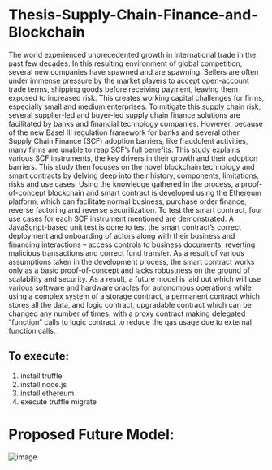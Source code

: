 # Thesis-Supply-Chain-Finance-and-Blockchain
The world experienced unprecedented growth in international trade in the past few decades. In this resulting environment of global competition, several new companies have spawned and are spawning. Sellers are often under immense pressure by the market players to accept open-account trade terms, shipping goods before receiving payment, leaving them exposed to increased risk. This creates working capital challenges for firms, especially small and medium enterprises. To mitigate this supply chain risk, several supplier-led and buyer-led supply chain finance solutions are facilitated by banks and financial technology companies. However, because of the new Basel III regulation framework for banks and several other Supply Chain Finance (SCF) adoption barriers, like fraudulent activities, many firms are unable to reap SCF’s full benefits. This study explains various SCF instruments, the key drivers in their growth and their adoption barriers.
This study then focuses on the novel blockchain technology and smart contracts by delving deep into their history, components, limitations, risks and use cases. Using the knowledge gathered in the process, a proof-of-concept blockchain and smart contract is developed using the Ethereum platform, which can facilitate normal business, purchase order finance, reverse factoring and reverse securitization. To test the smart contract, four use cases for each SCF instrument mentioned are demonstrated. A JavaScript-based unit test is done to test the smart contract’s correct deployment and onboarding of actors along with their business and financing interactions – access controls to business documents, reverting malicious transactions and correct fund transfer. As a result of various assumptions taken in the development process, the smart contract works only as a basic proof-of-concept and lacks robustness on the ground of scalability and security. As a result, a future model is laid out which will use various software and hardware oracles for autonomous operations while using a complex system of a storage contract, a permanent contract which stores all the data, and logic contract, upgradable contract which can be changed any number of times, with a proxy contract making delegated “function” calls to logic contract to reduce the
gas usage due to external function calls.


## To execute:
1) install truffle
2) install node.js
3) install ethereum
4) execute truffle migrate


# Proposed Future Model:
![image](https://user-images.githubusercontent.com/47948789/110713072-22a1eb80-81b6-11eb-9e15-ad7a977f496c.png)

